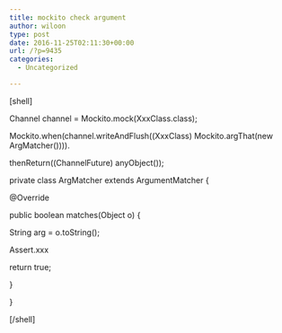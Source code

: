 ```yaml
---
title: mockito check argument
author: wiloon
type: post
date: 2016-11-25T02:11:30+00:00
url: /?p=9435
categories:
  - Uncategorized

---
```

[shell]

Channel channel = Mockito.mock(XxxClass.class);
  
Mockito.when(channel.writeAndFlush((XxxClass) Mockito.argThat(new ArgMatcher()))).
  
thenReturn((ChannelFuture) anyObject());

private class ArgMatcher extends ArgumentMatcher {
  
@Override
  
public boolean matches(Object o) {
  
String arg = o.toString();
  
Assert.xxx

return true;
  
}
  
}

[/shell]